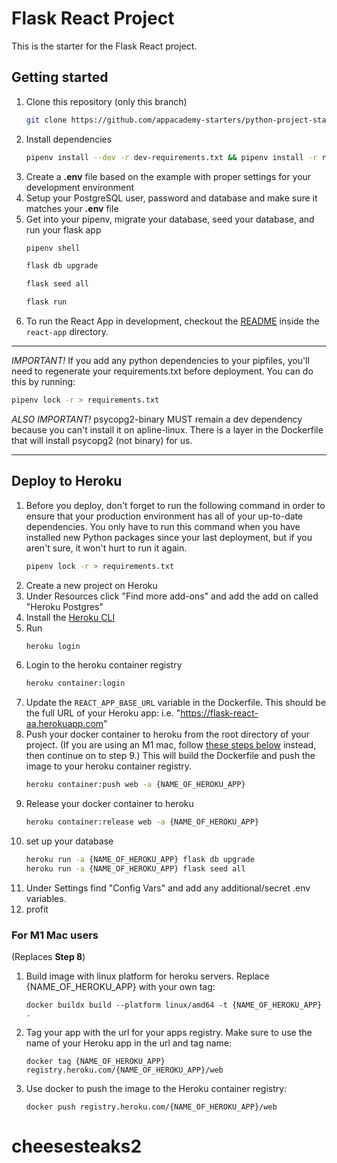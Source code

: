 # Flask React Project

This is the starter for the Flask React project.

## Getting started

1. Clone this repository (only this branch)
   ```bash
   git clone https://github.com/appacademy-starters/python-project-starter.git
   ```
2. Install dependencies
   ```bash
   pipenv install --dev -r dev-requirements.txt && pipenv install -r requirements.txt
   ```
3. Create a **.env** file based on the example with proper settings for your
   development environment
4. Setup your PostgreSQL user, password and database and make sure it matches your **.env** file
5. Get into your pipenv, migrate your database, seed your database, and run your flask app
   ```bash
   pipenv shell
   ```
   ```bash
   flask db upgrade
   ```
   ```bash
   flask seed all
   ```
   ```bash
   flask run
   ```
6. To run the React App in development, checkout the [README](./react-app/README.md) inside the `react-app` directory.

---

_IMPORTANT!_
If you add any python dependencies to your pipfiles, you'll need to regenerate your requirements.txt before deployment.
You can do this by running:

```bash
pipenv lock -r > requirements.txt
```

_ALSO IMPORTANT!_
psycopg2-binary MUST remain a dev dependency because you can't install it on apline-linux.
There is a layer in the Dockerfile that will install psycopg2 (not binary) for us.

---

## Deploy to Heroku

1. Before you deploy, don't forget to run the following command in order to
   ensure that your production environment has all of your up-to-date
   dependencies. You only have to run this command when you have installed new
   Python packages since your last deployment, but if you aren't sure, it won't
   hurt to run it again.
   ```bash
   pipenv lock -r > requirements.txt
   ```
2. Create a new project on Heroku
3. Under Resources click "Find more add-ons" and add the add on called "Heroku Postgres"
4. Install the [Heroku CLI](https://devcenter.heroku.com/articles/heroku-command-line)
5. Run
   ```bash
   heroku login
   ```
6. Login to the heroku container registry
   ```bash
   heroku container:login
   ```
7. Update the `REACT_APP_BASE_URL` variable in the Dockerfile.
   This should be the full URL of your Heroku app: i.e. "https://flask-react-aa.herokuapp.com"
8. Push your docker container to heroku from the root directory of your project.
   (If you are using an M1 mac, follow [these steps below](#for-m1-mac-users) instead, then continue on to step 9.)
   This will build the Dockerfile and push the image to your heroku container registry.
   ```bash
   heroku container:push web -a {NAME_OF_HEROKU_APP}
   ```
9. Release your docker container to heroku
   ```bash
   heroku container:release web -a {NAME_OF_HEROKU_APP}
   ```
10. set up your database
    ```bash
    heroku run -a {NAME_OF_HEROKU_APP} flask db upgrade
    heroku run -a {NAME_OF_HEROKU_APP} flask seed all
    ```
11. Under Settings find "Config Vars" and add any additional/secret .env
    variables.
12. profit

### For M1 Mac users

(Replaces **Step 8**)

1. Build image with linux platform for heroku servers. Replace
   {NAME_OF_HEROKU_APP} with your own tag:
   ```bash=
   docker buildx build --platform linux/amd64 -t {NAME_OF_HEROKU_APP} .
   ```
2. Tag your app with the url for your apps registry. Make sure to use the name
   of your Heroku app in the url and tag name:
   ```bash=2
   docker tag {NAME_OF_HEROKU_APP} registry.heroku.com/{NAME_OF_HEROKU_APP}/web
   ```
3. Use docker to push the image to the Heroku container registry:
   ```bash=3
   docker push registry.heroku.com/{NAME_OF_HEROKU_APP}/web
   ```

# cheesesteaks2
